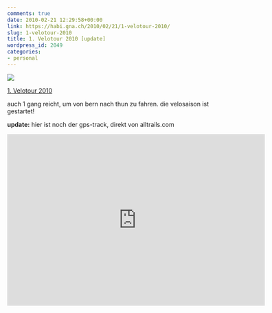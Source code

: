 ```yaml
---
comments: true
date: 2010-02-21 12:29:58+00:00
link: https://habi.gna.ch/2010/02/21/1-velotour-2010/
slug: 1-velotour-2010
title: 1. Velotour 2010 [update]
wordpress_id: 2049
categories:
- personal
---
```


[![](https://static.flickr.com/4029/4375756190_74cc1d9ef4_m.jpg)](https://www.flickr.com/photos/habi/4375756190/)

[1. Velotour 2010](https://www.flickr.com/photos/habi/4375756190/)

auch 1 gang reicht, um von bern nach thun zu fahren.
die velosaison ist gestartet!

**update:** hier ist noch der gps-track, direkt von alltrails.com

<iframe src="https://www.alltrails.com/widget/map?file_id=rfcbadmaaqyzyuat" scrolling="no" marginheight="0" marginwidth="0" width="600" height="400" frameborder="0"></iframe>
